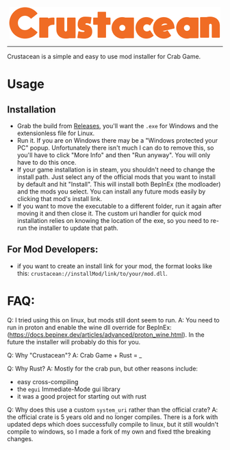 <p align="center">
    <img src="https://github.com/o7Moon/Crustacean/raw/main/Crustacean.png">
</p>

---

Crustacean is a simple and easy to use mod installer for Crab Game. 

# Usage
## Installation
 - Grab the build from [Releases](https://github.com/o7Moon/Crustacean/releases), you'll want the `.exe` for Windows and the extensionless file for Linux.
 - Run it. If you are on Windows there may be a "Windows protected your PC" popup. Unfortunately there isn't much I can do to remove this, so you'll have to click "More Info" and then "Run anyway". You will only have to do this once.
 - If your game installation is in steam, you shouldn't need to change the install path. Just select any of the official mods that you want to install by default and hit "Install". This will install both BepInEx (the modloader) and the mods you select. You can install any future mods easily by clicking that mod's install link.
 - If you want to move the executable to a different folder, run it again after moving it and then close it. The custom uri handler for quick mod installation relies on knowing the location of the exe, so you need to re-run the installer to update that path.

## For Mod Developers:
 - if you want to create an install link for your mod, the format looks like this: `crustacean://installMod/link/to/your/mod.dll`.

# FAQ:
Q: I tried using this on linux, but mods still dont seem to run.
A: You need to run in proton and enable the wine dll override for BepInEx: (https://docs.bepinex.dev/articles/advanced/proton_wine.html). In the future the installer will probably do this for you.

Q: Why "Crustacean"?
A: Crab Game + Rust = _

Q: Why Rust?
A: Mostly for the crab pun, but other reasons include:
 - easy cross-compiling
 - the `egui` Immediate-Mode gui library
 - it was a good project for starting out with rust

Q: Why does this use a custom `system_uri` rather than the official crate?
A: the official crate is 5 years old and no longer compiles. There is a fork with updated deps which does successfully compile to linux, but it still wouldn't compile to windows, so I made a fork of my own and fixed tthe breaking changes.